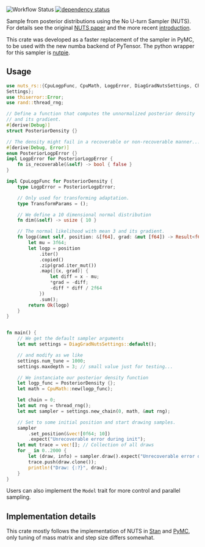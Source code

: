 ![Workflow Status](https://github.com/pymc-devs/nuts-rs/actions/workflows/test.yml/badge.svg)
[![dependency status](https://deps.rs/repo/github/pymc-devs/nuts-rs/status.svg)](https://deps.rs/repo/github/pymc-devs/nuts-rs)

<!-- cargo-rdme start -->

Sample from posterior distributions using the No U-turn Sampler (NUTS).
For details see the original [NUTS paper](https://arxiv.org/abs/1111.4246)
and the more recent [introduction](https://arxiv.org/abs/1701.02434).

This crate was developed as a faster replacement of the sampler in PyMC,
to be used with the new numba backend of PyTensor. The python wrapper
for this sampler is [nutpie](https://github.com/pymc-devs/nutpie).

## Usage

```rust
use nuts_rs::{CpuLogpFunc, CpuMath, LogpError, DiagGradNutsSettings, Chain, SampleStats,
Settings};
use thiserror::Error;
use rand::thread_rng;

// Define a function that computes the unnormalized posterior density
// and its gradient.
#[derive(Debug)]
struct PosteriorDensity {}

// The density might fail in a recoverable or non-recoverable manner...
#[derive(Debug, Error)]
enum PosteriorLogpError {}
impl LogpError for PosteriorLogpError {
    fn is_recoverable(&self) -> bool { false }
}

impl CpuLogpFunc for PosteriorDensity {
    type LogpError = PosteriorLogpError;

    // Only used for transforming adaptation.
    type TransformParams = ();

    // We define a 10 dimensional normal distribution
    fn dim(&self) -> usize { 10 }

    // The normal likelihood with mean 3 and its gradient.
    fn logp(&mut self, position: &[f64], grad: &mut [f64]) -> Result<f64, Self::LogpError> {
        let mu = 3f64;
        let logp = position
            .iter()
            .copied()
            .zip(grad.iter_mut())
            .map(|(x, grad)| {
                let diff = x - mu;
                *grad = -diff;
                -diff * diff / 2f64
            })
            .sum();
        return Ok(logp)
    }
}


fn main() {
    // We get the default sampler arguments
    let mut settings = DiagGradNutsSettings::default();

    // and modify as we like
    settings.num_tune = 1000;
    settings.maxdepth = 3; // small value just for testing...

    // We instanciate our posterior density function
    let logp_func = PosteriorDensity {};
    let math = CpuMath::new(logp_func);

    let chain = 0;
    let mut rng = thread_rng();
    let mut sampler = settings.new_chain(0, math, &mut rng);

    // Set to some initial position and start drawing samples.
    sampler
        .set_position(&vec![0f64; 10])
        .expect("Unrecoverable error during init");
    let mut trace = vec![]; // Collection of all draws
    for _ in 0..2000 {
        let (draw, info) = sampler.draw().expect("Unrecoverable error during sampling");
        trace.push(draw.clone());
        println!("Draw: {:?}", draw);
    }
}
```

Users can also implement the `Model` trait for more control and parallel sampling.

## Implementation details

This crate mostly follows the implementation of NUTS in [Stan](https://mc-stan.org) and
[PyMC](https://docs.pymc.io/en/v3/), only tuning of mass matrix and step size differs
somewhat.

<!-- cargo-rdme end -->
